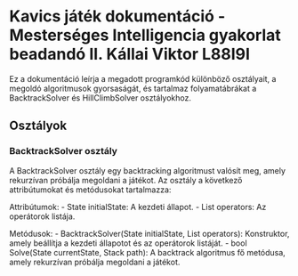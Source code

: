 # Kavics játék dokumentáció - Mesterséges Intelligencia gyakorlat beadandó II. Kállai Viktor L88I9I

Ez a dokumentáció leírja a megadott programkód különböző osztályait, a megoldó algoritmusok gyorsaságát, és tartalmaz folyamatábrákat a BacktrackSolver és HillClimbSolver osztályokhoz.

## Osztályok

### BacktrackSolver osztály

A BacktrackSolver osztály egy backtracking algoritmust valósít meg, amely rekurzívan próbálja megoldani a játékot. Az osztály a következő attribútumokat és metódusokat tartalmazza:

Attribútumok:
        - State initialState: A kezdeti állapot.
        - List<Operator> operators: Az operátorok listája.

Metódusok:
        - BacktrackSolver(State initialState, List<Operator> operators): Konstruktor, amely beállítja a kezdeti állapotot és az operátorok listáját.
        - bool Solve(State currentState, Stack<Operator> path): A backtrack algoritmus fő metódusa, amely rekurzívan próbálja megoldani a játékot.



